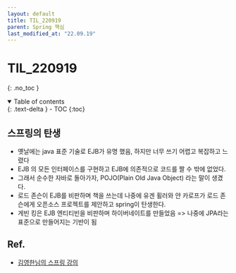```yaml
---
layout: default
title: TIL_220919
parent: Spring 핵심
last_modified_at: "22.09.19"
---
```


# TIL_220919
{: .no_toc }

<details open markdown="block">
  <summary>
    Table of contents
  </summary>
  {: .text-delta }
- TOC
{:toc}
</details>

## 스프링의 탄생
- 옛날에는 java 표준 기술로 EJB가 유명 했음, 하지만 너무 쓰기 어렵고 복잡하고 느렸다
- EJB 의 모든 인터페이스를 구현하고 EJB에 의존적으로 코드를 짤 수 밖에 없었다.
- 그래서 순수한 자바로 돌아가자, POJO(Plain Old Java Object) 라는 말이 생겼다.
- 로드 존슨이 EJB를 비판하며 책을 쓰는데 나중에 유겐 휠러와 얀 카로프가 로드 존슨에게 오픈소스 프로젝트를 제안하고 spring이 탄생한다.
- 게빈 킹은 EJB 엔티티빈을 비판하며 하이버네이트를 만들었음 => 나중에 JPA라는 표준으로 만들어지는 기반이 됨






## Ref.
- <a href="https://www.inflearn.com/course/%EC%8A%A4%ED%94%84%EB%A7%81-%ED%95%B5%EC%8B%AC-%EC%9B%90%EB%A6%AC-%EA%B8%B0%EB%B3%B8%ED%8E%B8/dashboard">김영한님의 스프링 강의</a>
